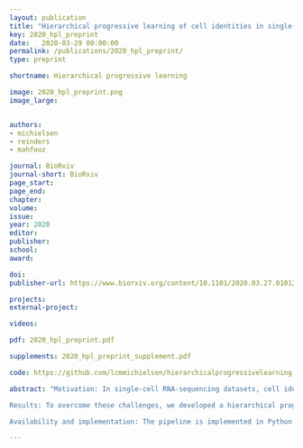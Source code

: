 ```yaml
---
layout: publication
title: "Hierarchical progressive learning of cell identities in single-cell data"
key: 2020_hpl_preprint
date:   2020-03-29 00:00:00
permalink: /publications/2020_hpl_preprint/
type: preprint

shortname: Hierarchical progressive learning

image: 2020_hpl_preprint.png
image_large:


authors:
- michielsen
- reinders
- mahfouz

journal: BioRxiv
journal-short: BioRxiv
page_start:
page_end:
chapter:
volume:
issue:
year: 2020
editor:
publisher:
school:
award:

doi:
publisher-url: https://www.biorxiv.org/content/10.1101/2020.03.27.010124v1

projects:
external-project:

videos:

pdf: 2020_hpl_preprint.pdf

supplements: 2020_hpl_preprint_supplement.pdf

code: https://github.com/lcmmichielsen/hierarchicalprogressivelearning

abstract: "Motivation: In single-cell RNA-sequencing datasets, cell identification is mainly done manually, which is subjective and time-consuming. As a consequence, most datasets are annotated at a different resolution. This is not surprising as cell populations form a hierarchy, but it can be problematic for downstream analysis or comparison of datasets. Several supervised methods have been developed to overcome the drawbacks of unsupervised learning, but none of these combines the information of multiple datasets and preserves the old definition of the cell populations in each dataset.

Results: To overcome these challenges, we developed a hierarchical progressive learning method which automatically finds relationships between populations of multiple datasets and uses this to construct a classification tree. We implemented the tree with a one-class and linear SVM for each node and evaluated the classification performance, including the rejection option, and tree construction. At the moment, choosing between a one-class and linear SVM is a trade-off between the ability of discovering new cell populations and a higher accuracy. Both the one-class and linear SVM also outperform other hierarchical classifiers. Furthermore, we show that it is possible to construct a correct classification tree for immune cells when combining three PBMC datasets and predict the labels of the fourth dataset with high accuracy.

Availability and implementation: The pipeline is implemented in Python and available at Github (https://github.com/lcmmichielsen/hierarchicalprogressivelearning)."

---
```

